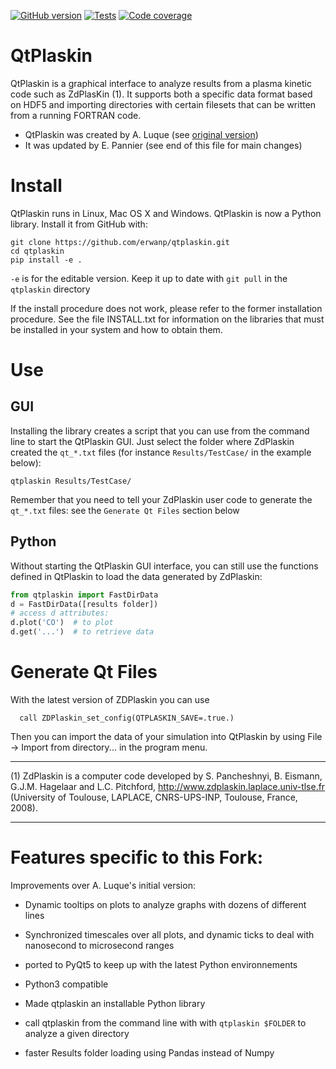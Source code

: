 [![GitHub version](https://img.shields.io/github/v/release/erwanp/qtplaskin.svg)](https://img.shields.io/github/v/release/erwanp/qtplaskin.svg)
[![Tests](https://img.shields.io/travis/erwanp/qtplaskin.svg)](https://travis-ci.org/erwanp/qtplaskin)
[![Code coverage](https://codecov.io/gh/erwanp/qtplaskin/branch/master/graph/badge.svg)](https://codecov.io/gh/erwanp/qtplaskin)

# QtPlaskin

QtPlaskin is a graphical interface to analyze results from a plasma 
kinetic code such as ZdPlasKin (1).  It supports both a specific data
format based on HDF5 and importing directories with certain filesets
that can be written from a running FORTRAN code.

- QtPlaskin was created by A. Luque (see [original version](https://github.com/aluque))
- It was updated by E. Pannier (see end of this file for main changes)

# Install

QtPlaskin runs in Linux, Mac OS X and Windows. QtPlaskin is now a Python library. 
Install it from GitHub with:

```
git clone https://github.com/erwanp/qtplaskin.git
cd qtplaskin
pip install -e .
``` 

`-e` is for the editable version. Keep it up to date with `git pull` in the 
`qtplaskin` directory

If the install procedure does not work, please refer to the former installation procedure. 
See the file INSTALL.txt for information on the libraries that must be
installed in your system and how to obtain them.

# Use

## GUI 

Installing the library creates a script that you can use from the command line to 
start the QtPlaskin GUI. Just select the folder where ZdPlaskin created the `qt_*.txt` 
files (for instance `Results/TestCase/` in the example below):

```
qtplaskin Results/TestCase/
```

Remember that you need to tell your ZdPlaskin user code to generate the `qt_*.txt` files:
see the `Generate Qt Files` section below 


## Python

Without starting the QtPlaskin GUI interface, you can still use the functions 
defined in QtPlaskin to load the data generated by ZdPlaskin:

```python
from qtplaskin import FastDirData
d = FastDirData([results folder])
# access d attributes:
d.plot('CO')  # to plot 
d.get('...')  # to retrieve data
``` 


# Generate Qt Files

With the latest version of ZDPlaskin you can use 
```
  call ZDPlaskin_set_config(QTPLASKIN_SAVE=.true.)
```
Then you can import the data of your simulation into QtPlaskin by using
File -> Import from directory... in the program menu.


---
(1)  ZdPlaskin is a computer code developed by S. Pancheshnyi, B. Eismann, 
     G.J.M. Hagelaar and L.C. Pitchford, 
     http://www.zdplaskin.laplace.univ-tlse.fr (University of Toulouse, 
     LAPLACE, CNRS-UPS-INP, Toulouse, France, 2008).


---

# Features specific to this Fork: 

Improvements over A. Luque's initial version:

- Dynamic tooltips on plots to analyze graphs with dozens of different lines

- Synchronized timescales over all plots, and dynamic ticks to deal with 
nanosecond to microsecond ranges

- ported to PyQt5 to keep up with the latest Python environnements

- Python3 compatible

- Made qtplaskin an installable Python library

- call qtplaskin from the command line with with `qtplaskin $FOLDER` to analyze a given directory

- faster Results folder loading using Pandas instead of Numpy







